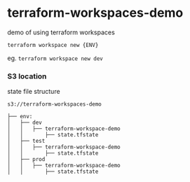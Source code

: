 # terraform-workspaces-demo
demo of using terraform workspaces

`terraform workspace new {ENV}`

eg. `terraform workspace new dev`

### S3 location

state file structure

```
s3://terraform-workspaces-demo

├── env:
│   ├── dev
│   │   ├── terraform-workspace-demo
│   │       ├── state.tfstate
│   ├── test
│   │   ├── terraform-workspace-demo
│   │       ├── state.tfstate
│   ├── prod
│   │   ├── terraform-workspace-demo
│   │       ├── state.tfstate 
```
